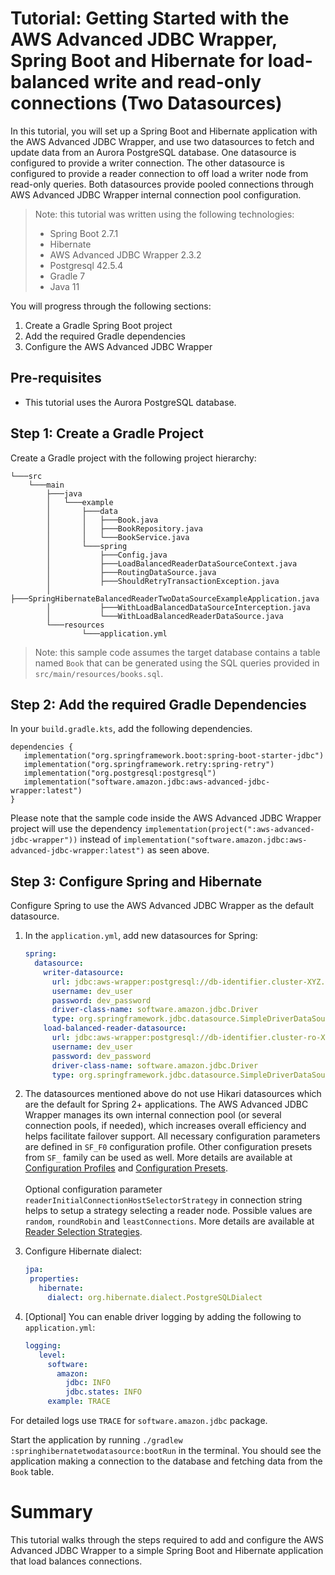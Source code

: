 # Tutorial: Getting Started with the AWS Advanced JDBC Wrapper, Spring Boot and Hibernate for load-balanced write and read-only connections (Two Datasources)

In this tutorial, you will set up a Spring Boot and Hibernate application with the AWS Advanced JDBC Wrapper, and use two datasources to fetch and update data from an Aurora PostgreSQL database. One datasource is configured to provide a writer connection. The other datasource is configured to provide a reader connection to off load a writer node from read-only queries. Both datasources provide pooled connections through AWS Advanced JDBC Wrapper internal connection pool configuration.

> Note: this tutorial was written using the following technologies:
>    - Spring Boot 2.7.1
>    - Hibernate
>    - AWS Advanced JDBC Wrapper 2.3.2
>    - Postgresql 42.5.4
>    - Gradle 7
>    - Java 11

You will progress through the following sections:
1. Create a Gradle Spring Boot project
2. Add the required Gradle dependencies
3. Configure the AWS Advanced JDBC Wrapper

## Pre-requisites
- This tutorial uses the Aurora PostgreSQL database. 

## Step 1: Create a Gradle Project
Create a Gradle project with the following project hierarchy:

```
└───src
    └───main
        ├───java
        │   └───example
        │       ├───data
        │       │   ├───Book.java
        │       │   ├───BookRepository.java
        │       │   └───BookService.java
        │       └───spring
        │           ├───Config.java
        │           ├───LoadBalancedReaderDataSourceContext.java
        │           ├───RoutingDataSource.java
        │           ├───ShouldRetryTransactionException.java
        │           ├───SpringHibernateBalancedReaderTwoDataSourceExampleApplication.java
        │           ├───WithLoadBalancedDataSourceInterception.java
        │           └───WithLoadBalancedReaderDataSource.java
        └───resources
                └───application.yml
```

> Note: this sample code assumes the target database contains a table named `Book` that can be generated using the SQL queries provided in `src/main/resources/books.sql`.

## Step 2: Add the required Gradle Dependencies
In your `build.gradle.kts`, add the following dependencies.

```
dependencies {
   implementation("org.springframework.boot:spring-boot-starter-jdbc")
   implementation("org.springframework.retry:spring-retry")
   implementation("org.postgresql:postgresql")
   implementation("software.amazon.jdbc:aws-advanced-jdbc-wrapper:latest")
}
```

Please note that the sample code inside the AWS Advanced JDBC Wrapper project will use the dependency `implementation(project(":aws-advanced-jdbc-wrapper"))` instead of `implementation("software.amazon.jdbc:aws-advanced-jdbc-wrapper:latest")` as seen above.

## Step 3: Configure Spring and Hibernate
Configure Spring to use the AWS Advanced JDBC Wrapper as the default datasource.

1. In the `application.yml`, add new datasources for Spring:
    ```yaml
    spring:
      datasource:
        writer-datasource:
          url: jdbc:aws-wrapper:postgresql://db-identifier.cluster-XYZ.us-east-2.rds.amazonaws.com:5432/test_db?wrapperProfileName=SF_F0
          username: dev_user
          password: dev_password
          driver-class-name: software.amazon.jdbc.Driver
          type: org.springframework.jdbc.datasource.SimpleDriverDataSource
        load-balanced-reader-datasource:
          url: jdbc:aws-wrapper:postgresql://db-identifier.cluster-ro-XYZ.us-east-2.rds.amazonaws.com:5432/test_db?wrapperProfileName=SF_F0&readerInitialConnectionHostSelectorStrategy=roundRobin
          username: dev_user
          password: dev_password
          driver-class-name: software.amazon.jdbc.Driver
          type: org.springframework.jdbc.datasource.SimpleDriverDataSource
    ```
2. The datasources mentioned above do not use Hikari datasources which are the default for Spring 2+ applications. The AWS Advanced JDBC Wrapper manages its own internal connection pool (or several connection pools, if needed), which increases overall efficiency and helps facilitate failover support. All necessary configuration parameters are defined in `SF_F0` configuration profile. Other configuration presets from `SF_` family can be used as well. More details are available at [Configuration Profiles](../../docs/using-the-jdbc-driver/UsingTheJdbcDriver.md#configuration-profiles) and [Configuration Presets](../../docs/using-the-jdbc-driver/ConfigurationPresets.md).
 <br><br>
   Optional configuration parameter `readerInitialConnectionHostSelectorStrategy` in connection string helps to setup a strategy selecting a reader node. Possible values are `random`, `roundRobin` and `leastConnections`. More details are available at [Reader Selection Strategies](../../docs/using-the-jdbc-driver/ReaderSelectionStrategies.md).


3. Configure Hibernate dialect:
   ```yaml
   jpa:
    properties:
      hibernate:
        dialect: org.hibernate.dialect.PostgreSQLDialect
   ```
   
4. [Optional] You can enable driver logging by adding the following to `application.yml`:
   ```yaml
   logging:
      level:
        software:
          amazon:
            jdbc: INFO
            jdbc.states: INFO
        example: TRACE
   ```

For detailed logs use `TRACE` for `software.amazon.jdbc` package.

Start the application by running `./gradlew :springhibernatetwodatasource:bootRun` in the terminal. You should see the application making a connection to the database and fetching data from the `Book` table.

# Summary
This tutorial walks through the steps required to add and configure the AWS Advanced JDBC Wrapper to a simple Spring Boot and Hibernate application that load balances connections.
